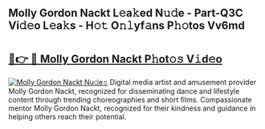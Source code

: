 ## Molly Gordon Nackt L𝚎a𝚔ed N𝚞𝚍e - Part-Q3C Vi𝚍𝚎o L𝚎a𝚔s - H𝚘𝚝 O𝚗𝚕yf𝚊ns P𝚑𝚘tos Vv6md

# <h2><a href="http://kf91cq4.oniu.top/?m=Molly+Gordon+Nackt">🔗👉 🔴 Molly Gordon Nackt P𝚑ot𝚘𝚜 V𝚒d𝚎o</a></h2>

[![Molly Gordon Nackt Nu𝚍e𝚜](https://i.imgur.com/0qMVB7G.gif)](http://kf91cq4.oniu.top/?m=Molly+Gordon+Nackt)
Digital media artist and amusement provider Molly Gordon Nackt, recognized for disseminating dance and lifestyle content through trending choreographies and short films. Compassionate mentor Molly Gordon Nackt, recognized for their kindness and guidance in helping others reach their potential.  
